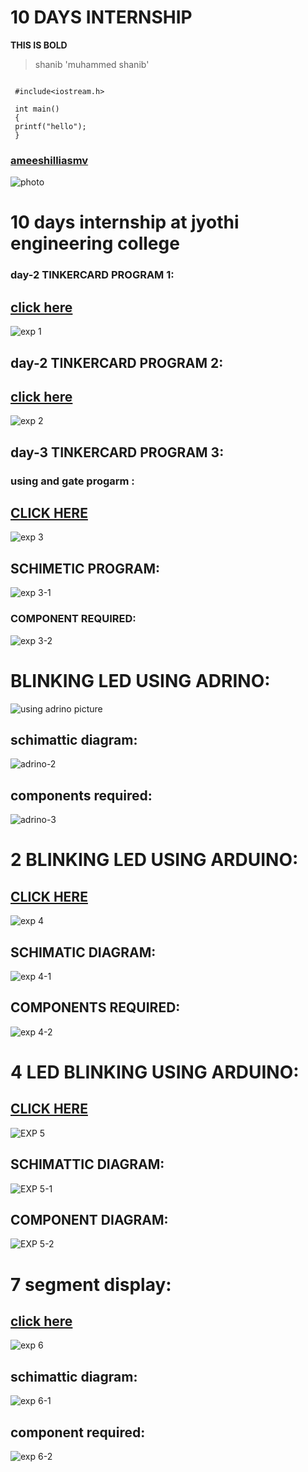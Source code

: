 # 10 DAYS INTERNSHIP
**THIS IS BOLD**
>shanib
'muhammed shanib'
```

 #include<iostream.h>
 
 int main()
 {
 printf("hello");
 }
 ```
### [ameeshilliasmv](https://www.github.com/ameeshilliasmv)

![photo](https://github.com/shanibmuhammd/shanib/blob/main/img/pic.png)
# 10 days internship at jyothi engineering college
### day-2 TINKERCARD PROGRAM 1:
## [click here](https://www.tinkercad.com/things/bD37qElXLOw-smashing-jaban)
![exp 1](https://github.com/shanibmuhammd/shanib/blob/main/img/tinkercard1.png)
## day-2  TINKERCARD PROGRAM 2:
## [click here](https://www.tinkercad.com/things/7pk1nxnL2VO-swanky-curcan-duup)
![exp 2](https://github.com/shanibmuhammd/shanib/blob/main/img/tinkercard2.png)
## day-3  TINKERCARD PROGRAM 3:
### using and gate progarm :
## [CLICK HERE](https://www.tinkercad.com/things/0UmUQrjP1sD-spectacular-jaagub/editel)
![exp 3](img/tinkercard3.png)
## SCHIMETIC PROGRAM:
![exp 3-1](img/tinkercard3-2.png)
### COMPONENT REQUIRED:
![exp 3-2](img/tinkercard3-3.png)
# BLINKING LED USING ADRINO:
![using adrino picture](img/adrino1.png)
## schimattic diagram:
![adrino-2](img/adrino-2.png)
## components required:
![adrino-3](img/adrino-3.png)
# 2 BLINKING LED USING ARDUINO:
## [CLICK HERE](https://www.tinkercad.com/things/3pxGYP0CHWx-sizzling-fyyran-gaaris)
![exp 4](https://github.com/shanibmuhammd/shanib/blob/main/img/2%20LED%20BLINKING.png)
## SCHIMATIC DIAGRAM:
![exp 4-1](https://github.com/shanibmuhammd/shanib/blob/main/img/2%20LED%20BLINKING-1.png)
## COMPONENTS REQUIRED:
![exp 4-2](https://github.com/shanibmuhammd/shanib/blob/main/img/2%20LED%20BLINKING-2.png)
# 4 LED BLINKING USING ARDUINO:
## [CLICK HERE](https://www.tinkercad.com/things/gKvlSItvV8y-neat-sango/editel)
![EXP 5](https://github.com/shanibmuhammd/shanib/blob/main/img/DANSING%20LED.png)
## SCHIMATTIC DIAGRAM:
![EXP 5-1](https://github.com/shanibmuhammd/shanib/blob/main/img/DANSING%20LED-1.png)
## COMPONENT DIAGRAM:
![EXP 5-2](https://github.com/shanibmuhammd/shanib/blob/main/img/DANSING%20LED-2.png)
# 7 segment display:
## [click here](https://www.tinkercad.com/things/fwHmBqfALPk-daring-kasi/editel)
![exp 6](https://github.com/shanibmuhammd/shanib/blob/main/img/7segment.png)
## schimattic diagram:
![exp 6-1](https://github.com/shanibmuhammd/shanib/blob/main/img/7%20segment-1.png)
## component required:
![exp 6-2](https://github.com/shanibmuhammd/shanib/blob/main/img/7%20segment-2.png)
